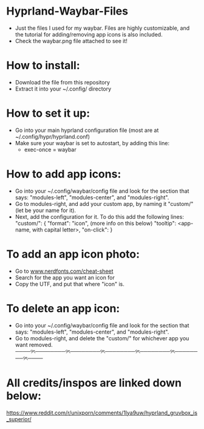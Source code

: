 # Hyprland-Waybar-Files
* Just the files I used for my waybar. 
Files are highly customizable, and the tutorial for adding/removing app icons is also included. 
* Check the waybar.png file attached to see it!


# How to install:
  * Download the file from this repository
  * Extract it into your ~/.config/ directory

# How to set it up:
  * Go into your main hyprland configuration file (most are at ~/.config/hypr/hyprland.conf)
  * Make sure your waybar is set to autostart, by adding this line:
      * exec-once = waybar

# How to add app icons:
  * Go into your ~/.config/waybar/config file and look for the section that says: "modules-left", "modules-center", and "modules-right".
  * Go to modules-right, and add your custom app, by naming it "custom/<app>" (let <app> be your name for it).
  * Next, add the configuration for it. To do this add the following lines:
    "custom/<app>": {
      "format": "icon",      (more info on this below)
      "tooltip": <app-name, with capital letter>,
      "on-click": <app-name>
      }
# To add an app icon photo:
  * Go to www.nerdfonts.com/cheat-sheet
  * Search for the app you want an icon for
  * Copy the UTF, and put that where "icon" is.

# To delete an app icon:
  * Go into your ~/.config/waybar/config file and look for the section that says: "modules-left", "modules-center", and "modules-right".
  * Go to modules-right, and delete the "custom/<app>" for whichever app you want removed.
────୨ৎ────────୨ৎ────────୨ৎ────────୨ৎ────────୨ৎ────────୨ৎ────

# All credits/inspos are linked down below:

https://www.reddit.com/r/unixporn/comments/1lya9uw/hyprland_gruvbox_is_superior/
